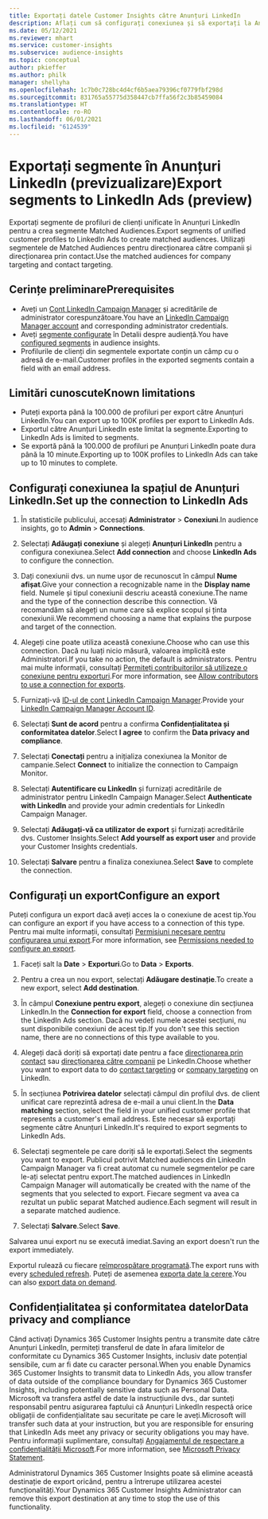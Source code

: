 ```yaml
---
title: Exportați datele Customer Insights către Anunțuri LinkedIn
description: Aflați cum să configurați conexiunea și să exportați la Anunțuri LinkedIn.
ms.date: 05/12/2021
ms.reviewer: mhart
ms.service: customer-insights
ms.subservice: audience-insights
ms.topic: conceptual
author: pkieffer
ms.author: philk
manager: shellyha
ms.openlocfilehash: 1c7b0c728bc4d4cf6b5aea79396cf0779fbf298d
ms.sourcegitcommit: 831765a55775d358447cb7ffa56f2c3b85459084
ms.translationtype: HT
ms.contentlocale: ro-RO
ms.lasthandoff: 06/01/2021
ms.locfileid: "6124539"
---
```

# <a name="export-segments-to-linkedin-ads-preview"></a><span data-ttu-id="eb66d-103">Exportați segmente în Anunțuri LinkedIn (previzualizare)</span><span class="sxs-lookup"><span data-stu-id="eb66d-103">Export segments to LinkedIn Ads (preview)</span></span>

<span data-ttu-id="eb66d-104">Exportați segmente de profiluri de clienți unificate în Anunțuri LinkedIn pentru a crea segmente Matched Audiences.</span><span class="sxs-lookup"><span data-stu-id="eb66d-104">Export segments of unified customer profiles to LinkedIn Ads to create matched audiences.</span></span> <span data-ttu-id="eb66d-105">Utilizați segmentele de Matched Audiences pentru direcționarea către companii și direcționarea prin contact.</span><span class="sxs-lookup"><span data-stu-id="eb66d-105">Use the matched audiences for company targeting and contact targeting.</span></span>

## <a name="prerequisites"></a><span data-ttu-id="eb66d-106">Cerințe preliminare</span><span class="sxs-lookup"><span data-stu-id="eb66d-106">Prerequisites</span></span>

-   <span data-ttu-id="eb66d-107">Aveți un [Cont LinkedIn Campaign Manager](https://business.linkedin.com/marketing-solutions/ads) și acreditările de administrator corespunzătoare.</span><span class="sxs-lookup"><span data-stu-id="eb66d-107">You have an [LinkedIn Campaign Manager account](https://business.linkedin.com/marketing-solutions/ads) and corresponding administrator credentials.</span></span>
-   <span data-ttu-id="eb66d-108">Aveți [segmente configurate](segments.md) în Detalii despre audiență.</span><span class="sxs-lookup"><span data-stu-id="eb66d-108">You have [configured segments](segments.md) in audience insights.</span></span>
-   <span data-ttu-id="eb66d-109">Profilurile de clienți din segmentele exportate conțin un câmp cu o adresă de e-mail.</span><span class="sxs-lookup"><span data-stu-id="eb66d-109">Customer profiles in the exported segments contain a field with an email address.</span></span>

## <a name="known-limitations"></a><span data-ttu-id="eb66d-110">Limitări cunoscute</span><span class="sxs-lookup"><span data-stu-id="eb66d-110">Known limitations</span></span>

- <span data-ttu-id="eb66d-111">Puteți exporta până la 100.000 de profiluri per export către Anunțuri LinkedIn.</span><span class="sxs-lookup"><span data-stu-id="eb66d-111">You can export up to 100K profiles per export to LinkedIn Ads.</span></span>
- <span data-ttu-id="eb66d-112">Exportul către Anunțuri LinkedIn este limitat la segmente.</span><span class="sxs-lookup"><span data-stu-id="eb66d-112">Exporting to LinkedIn Ads is limited to segments.</span></span>
- <span data-ttu-id="eb66d-113">Se exportă până la 100.000 de profiluri pe Anunțuri LinkedIn poate dura până la 10 minute.</span><span class="sxs-lookup"><span data-stu-id="eb66d-113">Exporting up to 100K profiles to LinkedIn Ads can take up to 10 minutes to complete.</span></span> 

## <a name="set-up-the-connection-to-linkedin-ads"></a><span data-ttu-id="eb66d-114">Configurați conexiunea la spațiul de Anunțuri LinkedIn.</span><span class="sxs-lookup"><span data-stu-id="eb66d-114">Set up the connection to LinkedIn Ads</span></span>

1. <span data-ttu-id="eb66d-115">În statisticile publicului, accesați **Administrator** > **Conexiuni**.</span><span class="sxs-lookup"><span data-stu-id="eb66d-115">In audience insights, go to **Admin** > **Connections**.</span></span>

1. <span data-ttu-id="eb66d-116">Selectați **Adăugați conexiune** și alegeți **Anunțuri LinkedIn** pentru a configura conexiunea.</span><span class="sxs-lookup"><span data-stu-id="eb66d-116">Select **Add connection** and choose **LinkedIn Ads** to configure the connection.</span></span>

1. <span data-ttu-id="eb66d-117">Dați conexiunii dvs. un nume ușor de recunoscut în câmpul **Nume afișat**.</span><span class="sxs-lookup"><span data-stu-id="eb66d-117">Give your connection a recognizable name in the **Display name** field.</span></span> <span data-ttu-id="eb66d-118">Numele și tipul conexiunii descriu această conexiune.</span><span class="sxs-lookup"><span data-stu-id="eb66d-118">The name and the type of the connection describe this connection.</span></span> <span data-ttu-id="eb66d-119">Vă recomandăm să alegeți un nume care să explice scopul și ținta conexiunii.</span><span class="sxs-lookup"><span data-stu-id="eb66d-119">We recommend choosing a name that explains the purpose and target of the connection.</span></span>

1. <span data-ttu-id="eb66d-120">Alegeți cine poate utiliza această conexiune.</span><span class="sxs-lookup"><span data-stu-id="eb66d-120">Choose who can use this connection.</span></span> <span data-ttu-id="eb66d-121">Dacă nu luați nicio măsură, valoarea implicită este Administratori.</span><span class="sxs-lookup"><span data-stu-id="eb66d-121">If you take no action, the default is administrators.</span></span> <span data-ttu-id="eb66d-122">Pentru mai multe informații, consultați [Permiteți contribuitorilor să utilizeze o conexiune pentru exporturi](connections.md#allow-contributors-to-use-a-connection-for-exports).</span><span class="sxs-lookup"><span data-stu-id="eb66d-122">For more information, see [Allow contributors to use a connection for exports](connections.md#allow-contributors-to-use-a-connection-for-exports).</span></span>

1. <span data-ttu-id="eb66d-123">Furnizați-vă [ID-ul de cont LinkedIn Campaign Manager](https://www.linkedin.com/help/lms/answer/a424270).</span><span class="sxs-lookup"><span data-stu-id="eb66d-123">Provide your [LinkedIn Campaign Manager Account ID](https://www.linkedin.com/help/lms/answer/a424270).</span></span>

1. <span data-ttu-id="eb66d-124">Selectați **Sunt de acord** pentru a confirma **Confidențialitatea și conformitatea datelor**.</span><span class="sxs-lookup"><span data-stu-id="eb66d-124">Select **I agree** to confirm the **Data privacy and compliance**.</span></span>

1. <span data-ttu-id="eb66d-125">Selectați **Conectați** pentru a inițializa conexiunea la Monitor de campanie.</span><span class="sxs-lookup"><span data-stu-id="eb66d-125">Select **Connect** to initialize the connection to Campaign Monitor.</span></span>

1. <span data-ttu-id="eb66d-126">Selectați **Autentificare cu LinkedIn** și furnizați acreditările de administrator pentru LinkedIn Campaign Manager.</span><span class="sxs-lookup"><span data-stu-id="eb66d-126">Select **Authenticate with LinkedIn** and provide your admin credentials for LinkedIn Campaign Manager.</span></span>

1. <span data-ttu-id="eb66d-127">Selectați **Adăugați-vă ca utilizator de export** și furnizați acreditările dvs. Customer Insights.</span><span class="sxs-lookup"><span data-stu-id="eb66d-127">Select **Add yourself as export user** and provide your Customer Insights credentials.</span></span>

1. <span data-ttu-id="eb66d-128">Selectați **Salvare** pentru a finaliza conexiunea.</span><span class="sxs-lookup"><span data-stu-id="eb66d-128">Select **Save** to complete the connection.</span></span>

## <a name="configure-an-export"></a><span data-ttu-id="eb66d-129">Configurați un export</span><span class="sxs-lookup"><span data-stu-id="eb66d-129">Configure an export</span></span>

<span data-ttu-id="eb66d-130">Puteți configura un export dacă aveți acces la o conexiune de acest tip.</span><span class="sxs-lookup"><span data-stu-id="eb66d-130">You can configure an export if you have access to a connection of this type.</span></span> <span data-ttu-id="eb66d-131">Pentru mai multe informații, consultați [Permisiuni necesare pentru configurarea unui export](export-destinations.md#set-up-a-new-export).</span><span class="sxs-lookup"><span data-stu-id="eb66d-131">For more information, see [Permissions needed to configure an export](export-destinations.md#set-up-a-new-export).</span></span>

1. <span data-ttu-id="eb66d-132">Faceți salt la **Date** > **Exporturi**.</span><span class="sxs-lookup"><span data-stu-id="eb66d-132">Go to **Data** > **Exports**.</span></span>

1. <span data-ttu-id="eb66d-133">Pentru a crea un nou export, selectați **Adăugare destinație**.</span><span class="sxs-lookup"><span data-stu-id="eb66d-133">To create a new export, select **Add destination**.</span></span>

1. <span data-ttu-id="eb66d-134">În câmpul **Conexiune pentru export**, alegeți o conexiune din secțiunea LinkedIn.</span><span class="sxs-lookup"><span data-stu-id="eb66d-134">In the **Connection for export** field, choose a connection from the LinkedIn Ads section.</span></span> <span data-ttu-id="eb66d-135">Dacă nu vedeți numele acestei secțiuni, nu sunt disponibile conexiuni de acest tip.</span><span class="sxs-lookup"><span data-stu-id="eb66d-135">If you don't see this section name, there are no connections of this type available to you.</span></span>

1. <span data-ttu-id="eb66d-136">Alegeți dacă doriți să exportați date pentru a face [direcționarea prin contact](https://business.linkedin.com/marketing-solutions/ad-targeting/contact-targeting) sau [direcționarea către companii](https://business.linkedin.com/marketing-solutions/ad-targeting/account-targeting) pe LinkedIn.</span><span class="sxs-lookup"><span data-stu-id="eb66d-136">Choose whether you want to export data to do [contact targeting](https://business.linkedin.com/marketing-solutions/ad-targeting/contact-targeting) or [company targeting](https://business.linkedin.com/marketing-solutions/ad-targeting/account-targeting) on LinkedIn.</span></span> 

1. <span data-ttu-id="eb66d-137">În secțiunea **Potrivirea datelor** selectați câmpul din profilul dvs. de client unificat care reprezintă adresa de e-mail a unui client.</span><span class="sxs-lookup"><span data-stu-id="eb66d-137">In the **Data matching** section, select the field in your unified customer profile that represents a customer's email address.</span></span> <span data-ttu-id="eb66d-138">Este necesar să exportați segmente către Anunțuri LinkedIn.</span><span class="sxs-lookup"><span data-stu-id="eb66d-138">It's required to export segments to LinkedIn Ads.</span></span>

1. <span data-ttu-id="eb66d-139">Selectați segmentele pe care doriți să le exportați.</span><span class="sxs-lookup"><span data-stu-id="eb66d-139">Select the segments you want to export.</span></span> <span data-ttu-id="eb66d-140">Publicul potrivit Matched audiences din LinkedIn Campaign Manager va fi creat automat cu numele segmentelor pe care le-ați selectat pentru export.</span><span class="sxs-lookup"><span data-stu-id="eb66d-140">The matched audiences in LinkedIn Campaign Manager will automatically be created with the name of the segments that you selected to export.</span></span> <span data-ttu-id="eb66d-141">Fiecare segment va avea ca rezultat un public separat Matched audience.</span><span class="sxs-lookup"><span data-stu-id="eb66d-141">Each segment will result in a separate matched audience.</span></span> 

1. <span data-ttu-id="eb66d-142">Selectați **Salvare**.</span><span class="sxs-lookup"><span data-stu-id="eb66d-142">Select **Save**.</span></span>

<span data-ttu-id="eb66d-143">Salvarea unui export nu se execută imediat.</span><span class="sxs-lookup"><span data-stu-id="eb66d-143">Saving an export doesn't run the export immediately.</span></span>

<span data-ttu-id="eb66d-144">Exportul rulează cu fiecare [reîmprospătare programată](system.md#schedule-tab).</span><span class="sxs-lookup"><span data-stu-id="eb66d-144">The export runs with every [scheduled refresh](system.md#schedule-tab).</span></span> <span data-ttu-id="eb66d-145">Puteți de asemenea [exporta date la cerere](export-destinations.md#run-exports-on-demand).</span><span class="sxs-lookup"><span data-stu-id="eb66d-145">You can also [export data on demand](export-destinations.md#run-exports-on-demand).</span></span> 


## <a name="data-privacy-and-compliance"></a><span data-ttu-id="eb66d-146">Confidențialitatea și conformitatea datelor</span><span class="sxs-lookup"><span data-stu-id="eb66d-146">Data privacy and compliance</span></span>

<span data-ttu-id="eb66d-147">Când activați Dynamics 365 Customer Insights pentru a transmite date către Anunțuri LinkedIn, permiteți transferul de date în afara limitelor de conformitate cu Dynamics 365 Customer Insights, inclusiv date potențial sensibile, cum ar fi date cu caracter personal.</span><span class="sxs-lookup"><span data-stu-id="eb66d-147">When you enable Dynamics 365 Customer Insights to transmit data to LinkedIn Ads, you allow transfer of data outside of the compliance boundary for Dynamics 365 Customer Insights, including potentially sensitive data such as Personal Data.</span></span> <span data-ttu-id="eb66d-148">Microsoft va transfera astfel de date la instrucțiunile dvs., dar sunteți responsabil pentru asigurarea faptului că Anunțuri LinkedIn respectă orice obligații de confidențialitate sau securitate pe care le aveți.</span><span class="sxs-lookup"><span data-stu-id="eb66d-148">Microsoft will transfer such data at your instruction, but you are responsible for ensuring that LinkedIn Ads meet any privacy or security obligations you may have.</span></span> <span data-ttu-id="eb66d-149">Pentru informații suplimentare, consultați [Angajamentul de respectare a confidențialității Microsoft](https://go.microsoft.com/fwlink/?linkid=396732).</span><span class="sxs-lookup"><span data-stu-id="eb66d-149">For more information, see [Microsoft Privacy Statement](https://go.microsoft.com/fwlink/?linkid=396732).</span></span>

<span data-ttu-id="eb66d-150">Administratorul Dynamics 365 Customer Insights poate să elimine această destinație de export oricând, pentru a întrerupe utilizarea acestei funcționalități.</span><span class="sxs-lookup"><span data-stu-id="eb66d-150">Your Dynamics 365 Customer Insights Administrator can remove this export destination at any time to stop the use of this functionality.</span></span>
